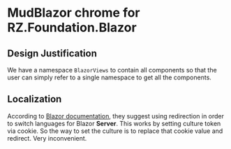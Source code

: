 # MudBlazor chrome for RZ.Foundation.Blazor

## Design Justification

We have a namespace `BlazorViews` to contain all components so that the user can simply refer to
a single namespace to get all the components.

## Localization

According to [Blazor documentation](https://learn.microsoft.com/en-us/aspnet/core/blazor/globalization-localization),
they suggest using redirection in order to switch languages for Blazor **Server**.
This works by setting culture token via cookie. So the way to set the culture is to replace that
cookie value and redirect. Very inconvenient.